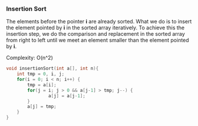 ### Insertion Sort

The elements before the pointer __i__ are already sorted. What we do is to insert the element pointed by __i__ in the sorted array iteratively. To achieve this the insertion step, we do the comparison and replacement in the sorted array from right to left until we meet an element smaller than the element pointed by  __i__.

Complexity: O(n^2)  

```cpp
void insertionSort(int a[], int n){
    int tmp = 0, i, j;
    for(i = 0; i < n; i++) {
        tmp = a[i];
        for(j = i; j > 0 && a[j-1] > tmp; j--) {
                a[j] = a[j-1];
        }
        a[j] = tmp;
    }
}

```
